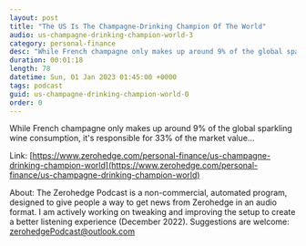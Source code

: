 ```yaml
---
layout: post
title: "The US Is The Champagne-Drinking Champion Of The World"
audio: us-champagne-drinking-champion-world-3
category: personal-finance
desc: "While French champagne only makes up around 9% of the global sparkling wine consumption, it's responsible for 33% of the market value..."
duration: 00:01:18
length: 78
datetime: Sun, 01 Jan 2023 01:45:00 +0000
tags: podcast
guid: us-champagne-drinking-champion-world-0
order: 0
---
```

While French champagne only makes up around 9% of the global sparkling wine consumption, it's responsible for 33% of the market value...

Link: [https://www.zerohedge.com/personal-finance/us-champagne-drinking-champion-world](https://www.zerohedge.com/personal-finance/us-champagne-drinking-champion-world)

About: The Zerohedge Podcast is a non-commercial, automated program, designed to give people a way to get news from Zerohedge in an audio format.  I am actively working on tweaking and improving the setup to create a better listening experience (December 2022).  Suggestions are welcome: [zerohedgePodcast@outlook.com](mailto:zerohedgePodcast@outlook.com)